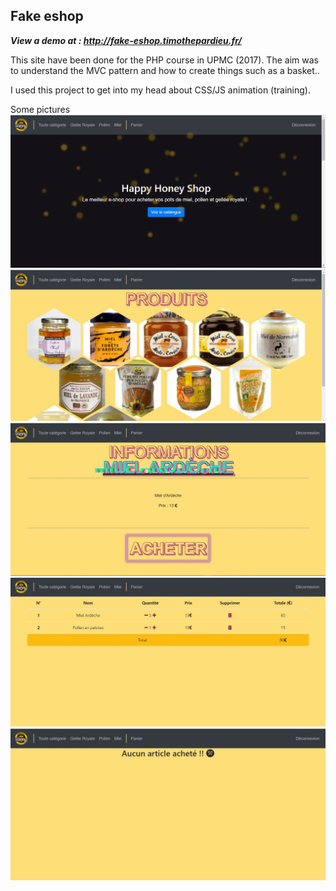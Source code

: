 ## Fake eshop

***View a demo at : http://fake-eshop.timothepardieu.fr/***

This site have been done for the PHP course in UPMC (2017).
The aim was to understand the MVC pattern and how to create things such as a basket..

I used this project to get into my head about CSS/JS animation (training).

Some pictures 
![home](https://github.com/TimPrd/-PHP-HoneyShop/blob/master/SCREENSHOTS/accueil.JPG)
![category](https://github.com/TimPrd/-PHP-HoneyShop/blob/master/SCREENSHOTS/affichage_categorie.JPG)
![singleproduct](https://github.com/TimPrd/-PHP-HoneyShop/blob/master/SCREENSHOTS/affichage_produit.JPG)
![full_basket](https://github.com/TimPrd/-PHP-HoneyShop/blob/master/SCREENSHOTS/panier_plein.JPG)
![empty_basket](https://github.com/TimPrd/-PHP-HoneyShop/blob/master/SCREENSHOTS/panier_vide.JPG)

